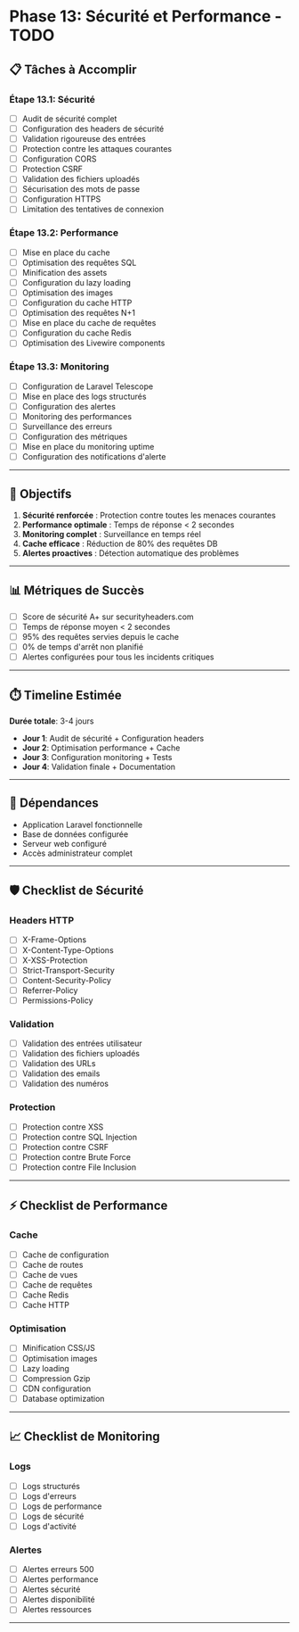 # Phase 13: Sécurité et Performance - TODO

## 📋 Tâches à Accomplir

### Étape 13.1: Sécurité
- [ ] Audit de sécurité complet
- [ ] Configuration des headers de sécurité
- [ ] Validation rigoureuse des entrées
- [ ] Protection contre les attaques courantes
- [ ] Configuration CORS
- [ ] Protection CSRF
- [ ] Validation des fichiers uploadés
- [ ] Sécurisation des mots de passe
- [ ] Configuration HTTPS
- [ ] Limitation des tentatives de connexion

### Étape 13.2: Performance
- [ ] Mise en place du cache
- [ ] Optimisation des requêtes SQL
- [ ] Minification des assets
- [ ] Configuration du lazy loading
- [ ] Optimisation des images
- [ ] Configuration du cache HTTP
- [ ] Optimisation des requêtes N+1
- [ ] Mise en place du cache de requêtes
- [ ] Configuration du cache Redis
- [ ] Optimisation des Livewire components

### Étape 13.3: Monitoring
- [ ] Configuration de Laravel Telescope
- [ ] Mise en place des logs structurés
- [ ] Configuration des alertes
- [ ] Monitoring des performances
- [ ] Surveillance des erreurs
- [ ] Configuration des métriques
- [ ] Mise en place du monitoring uptime
- [ ] Configuration des notifications d'alerte

---

## 🎯 Objectifs

1. **Sécurité renforcée** : Protection contre toutes les menaces courantes
2. **Performance optimale** : Temps de réponse < 2 secondes
3. **Monitoring complet** : Surveillance en temps réel
4. **Cache efficace** : Réduction de 80% des requêtes DB
5. **Alertes proactives** : Détection automatique des problèmes

---

## 📊 Métriques de Succès

- [ ] Score de sécurité A+ sur securityheaders.com
- [ ] Temps de réponse moyen < 2 secondes
- [ ] 95% des requêtes servies depuis le cache
- [ ] 0% de temps d'arrêt non planifié
- [ ] Alertes configurées pour tous les incidents critiques

---

## ⏱️ Timeline Estimée

**Durée totale**: 3-4 jours

- **Jour 1**: Audit de sécurité + Configuration headers
- **Jour 2**: Optimisation performance + Cache
- **Jour 3**: Configuration monitoring + Tests
- **Jour 4**: Validation finale + Documentation

---

## 🔧 Dépendances

- Application Laravel fonctionnelle
- Base de données configurée
- Serveur web configuré
- Accès administrateur complet

---

## 🛡️ Checklist de Sécurité

### Headers HTTP
- [ ] X-Frame-Options
- [ ] X-Content-Type-Options
- [ ] X-XSS-Protection
- [ ] Strict-Transport-Security
- [ ] Content-Security-Policy
- [ ] Referrer-Policy
- [ ] Permissions-Policy

### Validation
- [ ] Validation des entrées utilisateur
- [ ] Validation des fichiers uploadés
- [ ] Validation des URLs
- [ ] Validation des emails
- [ ] Validation des numéros

### Protection
- [ ] Protection contre XSS
- [ ] Protection contre SQL Injection
- [ ] Protection contre CSRF
- [ ] Protection contre Brute Force
- [ ] Protection contre File Inclusion

---

## ⚡ Checklist de Performance

### Cache
- [ ] Cache de configuration
- [ ] Cache de routes
- [ ] Cache de vues
- [ ] Cache de requêtes
- [ ] Cache Redis
- [ ] Cache HTTP

### Optimisation
- [ ] Minification CSS/JS
- [ ] Optimisation images
- [ ] Lazy loading
- [ ] Compression Gzip
- [ ] CDN configuration
- [ ] Database optimization

---

## 📈 Checklist de Monitoring

### Logs
- [ ] Logs structurés
- [ ] Logs d'erreurs
- [ ] Logs de performance
- [ ] Logs de sécurité
- [ ] Logs d'activité

### Alertes
- [ ] Alertes erreurs 500
- [ ] Alertes performance
- [ ] Alertes sécurité
- [ ] Alertes disponibilité
- [ ] Alertes ressources

---

